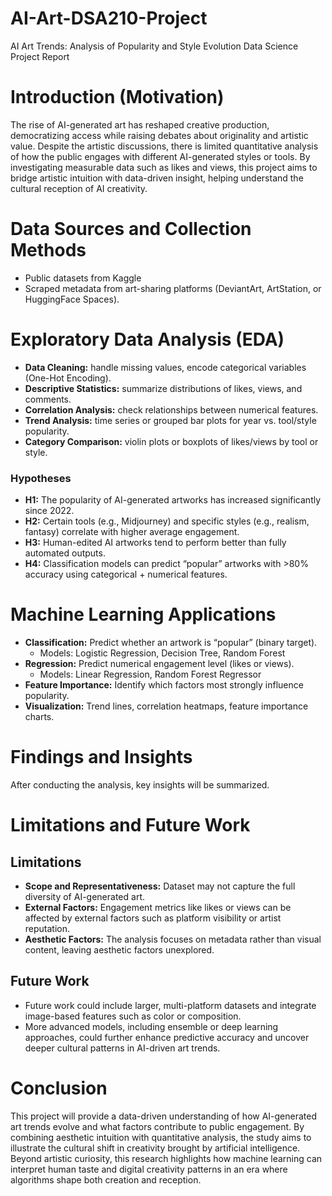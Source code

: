 # AI-Art-DSA210-Project
AI Art Trends: Analysis of Popularity and Style Evolution Data Science Project Report

# **Introduction (Motivation)**
The rise of AI-generated art has reshaped creative production, democratizing access while raising debates about originality and artistic value. Despite the artistic discussions, there is limited quantitative analysis of how the public engages with different AI-generated styles or tools.
By investigating measurable data such as likes and views, this project aims to bridge artistic intuition with data-driven insight, helping understand the cultural reception of AI creativity.

# **Data Sources and Collection Methods**
- Public datasets from Kaggle
- Scraped metadata from art-sharing platforms (DeviantArt, ArtStation, or HuggingFace Spaces).

# **Exploratory Data Analysis (EDA)**
- **Data Cleaning:** handle missing values, encode categorical variables (One-Hot Encoding).
- **Descriptive Statistics:** summarize distributions of likes, views, and comments.
- **Correlation Analysis:** check relationships between numerical features.
- **Trend Analysis:** time series or grouped bar plots for year vs. tool/style popularity.
- **Category Comparison:** violin plots or boxplots of likes/views by tool or style.

### **Hypotheses**
- **H1:** The popularity of AI-generated artworks has increased significantly since 2022.
- **H2:** Certain tools (e.g., Midjourney) and specific styles (e.g., realism, fantasy) correlate with higher average engagement.
- **H3:** Human-edited AI artworks tend to perform better than fully automated outputs.
- **H4:** Classification models can predict “popular” artworks with >80% accuracy using categorical + numerical features.

# **Machine Learning Applications**
- **Classification:** Predict whether an artwork is “popular” (binary target).
  - Models: Logistic Regression, Decision Tree, Random Forest
- **Regression:** Predict numerical engagement level (likes or views).
  - Models: Linear Regression, Random Forest Regressor
- **Feature Importance:** Identify which factors most strongly influence popularity.
- **Visualization:** Trend lines, correlation heatmaps, feature importance charts.

# **Findings and Insights**
After conducting the analysis, key insights will be summarized.

# **Limitations and Future Work**
## **Limitations**
- **Scope and Representativeness:** Dataset may not capture the full diversity of AI-generated art.
- **External Factors:** Engagement metrics like likes or views can be affected by external factors such as platform visibility or artist reputation.
- **Aesthetic Factors:** The analysis focuses on metadata rather than visual content, leaving aesthetic factors unexplored.

## **Future Work**
- Future work could include larger, multi-platform datasets and integrate image-based features such as color or composition.
- More advanced models, including ensemble or deep learning approaches, could further enhance predictive accuracy and uncover deeper cultural patterns in AI-driven art trends.

# **Conclusion**
This project will provide a data-driven understanding of how AI-generated art trends evolve and what factors contribute to public engagement. By combining aesthetic intuition with quantitative analysis, the study aims to illustrate the cultural shift in creativity brought by artificial intelligence. Beyond artistic curiosity, this research highlights how machine learning can interpret human taste and digital creativity patterns in an era where algorithms shape both creation and reception.
